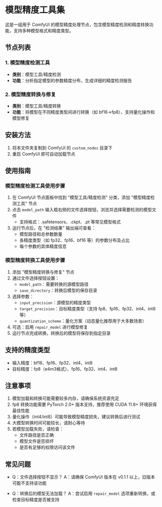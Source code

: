# 模型精度工具集

这是一组用于 ComfyUI 的模型精度处理节点，包含模型精度检测和精度转换功能，支持多种模型格式和精度类型。

## 节点列表

### 1. 模型精度检测工具
- **类别**：模型工具/精度检测
- **功能**：分析指定模型的参数精度分布，生成详细的精度检测报告

### 2. 模型精度转换与修复
- **类别**：模型工具/精度转换
- **功能**：将模型在不同精度类型间进行转换（如 bf16→fp8），支持量化操作和模型修复

## 安装方法
1. 将本文件夹复制到 ComfyUI 的 `custom_nodes` 目录下
2. 重启 ComfyUI 即可自动加载节点

## 使用指南

### 模型精度检测工具使用步骤
1. 在 ComfyUI 节点面板中找到 "模型工具/精度检测" 分类，添加 "模型精度检测工具" 节点
2. 点击 `model_path` 输入框右侧的文件选择按钮，浏览并选择需要检测的模型文件
   - 支持格式：.safetensors、.ckpt、.pt 等常见模型格式
3. 运行节点后，在 "检测结果" 输出端可查看：
   - 模型路径和总参数数量
   - 各精度类型（如 fp32、fp16、bf16 等）的参数分布及占比
   - 每个参数的具体精度信息

### 模型精度转换工具使用步骤
1. 添加 "模型精度转换与修复" 节点
2. 通过文件选择按钮设置：
   - `model_path`：需要转换的源模型路径
   - `save_directory`：转换后模型的保存目录
3. 选择参数：
   - `input_precision`：源模型的精度类型
   - `target_precision`：目标精度类型（支持 fp8、fp16、fp32、int4、int8 等）
   - `quantization_scheme`：量化方案（动态量化推荐用于大多数场景）
4. 可选：启用 `repair_model` 进行模型修复
5. 运行节点完成转换，转换后的模型将保存到指定目录

## 支持的精度类型
- 输入精度：bf16、fp16、fp32、int4、int8
- 目标精度：fp8（e4m3格式）、fp16、fp32、int4、int8

## 注意事项
1. 模型加载和转换可能需要较多内存，请确保系统资源充足
2. fp8 转换功能需要 PyTorch 2.0+ 版本支持，推荐使用 CUDA 11.8+ 环境获得最佳性能
3. 量化操作（int4/int8）可能导致模型精度损失，建议转换后进行测试
4. 大模型转换时间可能较长，请耐心等待
5. 若模型加载失败，请检查：
   - 文件路径是否正确
   - 模型文件是否损坏
   - 是否有足够的权限访问该文件

## 常见问题
- Q：文件选择按钮不显示？
  A：请确保 ComfyUI 版本在 v0.1.1 以上，旧版本可能不支持该功能

- Q：转换后的模型无法加载？
  A：尝试启用 `repair_model` 选项重新转换，或检查目标精度是否被支持
